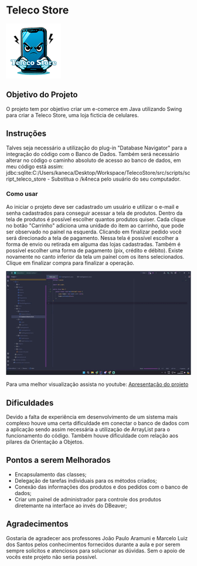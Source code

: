 # Teleco Store

![Logo](https://github.com/k4neca/Trabalho-final-de-LP-POO/blob/main/src/Imagens/telecoStore.png)

## Objetivo do Projeto

O projeto tem por objetivo criar um e-comerce em Java utilizando Swing para criar a Teleco Store, uma loja ficticia de celulares.

## Instruções

Talves seja necessário a utilização do plug-in "Database Navigator" para a integração do código com o Banco de Dados.
Também será necessário alterar no código o caminho absoluto de acesso ao banco de dados, em meu código está assim: 
jdbc:sqlite:C:/Users/kaneca/Desktop/Workspace/TelecoStore/src/scripts/script_teleco_store - Substitua o /k4neca pelo usuário do seu computador.

### Como usar

Ao iniciar o projeto deve ser cadastrado um usuário e utilizar o e-mail e senha cadastrados para conseguir acessar a tela de produtos. Dentro da tela de produtos é possível escolher quantos produtos quiser.
Cada clique no botão "Carrinho" adiciona uma unidade do item ao carrinho, que pode ser observado no paínel na esquerda.
Clicando em finalizar pedido você será direcionado a tela de pagamento. Nessa tela é possível escolher a forma de envio ou retirada em alguma das lojas cadastradas. Também é possível escolher uma forma de pagamento (pix, crédito e débito).
Existe novamente no canto inferior da tela um paínel com os itens selecionados.
Clique em finalizar compra para finalizar a operação.

![Gif de apresentação](https://github.com/k4neca/Trabalho-final-de-LP-POO/blob/main/Trabalho%20LP_POO.gif)

Para uma melhor visualização assista no youtube: [Apresentação do projeto](https://youtu.be/SFZeWPrh_go?si=lGZasqkgO-Jx_EBX)

## Dificuldades

Devido a falta de experiência em desenvolvimento de um sistema mais complexo houve uma certa dificuldade em conectar o banco de dados com a aplicação sendo assim necessária a utilização de ArrayList para o funcionamento do código.
Também houve dificuldade com relação aos pilares da Orientação a Objetos.

## Pontos a serem Melhorados

- Encapsulamento das classes;
- Delegação de tarefas individuais para os métodos criados;
- Conexão das informações dos produtos e dos pedidos com o banco de dados;
- Criar um paínel de administrador para controle dos produtos diretemante na interface ao invés do DBeaver;

## Agradecimentos

Gostaria de agradecer aos professores João Paulo Aramuni e Marcelo Luiz dos Santos pelos conhecimentos fornecidos durante a aula e por serem sempre solicitos e atenciosos para solucionar as dúvidas.
Sem o apoio de vocês este projeto não seria possível.
